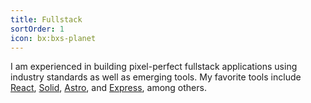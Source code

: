```yaml
---
title: Fullstack
sortOrder: 1
icon: bx:bxs-planet
---
```

I am experienced in building pixel-perfect fullstack applications using industry standards as well as emerging tools. My favorite tools include [React](/work/choose-our-future), [Solid](/work/kino-wtf), [Astro](/work/oori-website), and [Express](/work/history-through-battleship), among others. 